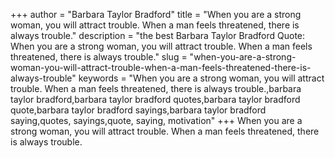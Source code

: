 +++
author = "Barbara Taylor Bradford"
title = "When you are a strong woman, you will attract trouble. When a man feels threatened, there is always trouble."
description = "the best Barbara Taylor Bradford Quote: When you are a strong woman, you will attract trouble. When a man feels threatened, there is always trouble."
slug = "when-you-are-a-strong-woman-you-will-attract-trouble-when-a-man-feels-threatened-there-is-always-trouble"
keywords = "When you are a strong woman, you will attract trouble. When a man feels threatened, there is always trouble.,barbara taylor bradford,barbara taylor bradford quotes,barbara taylor bradford quote,barbara taylor bradford sayings,barbara taylor bradford saying,quotes, sayings,quote, saying, motivation"
+++
When you are a strong woman, you will attract trouble. When a man feels threatened, there is always trouble.
